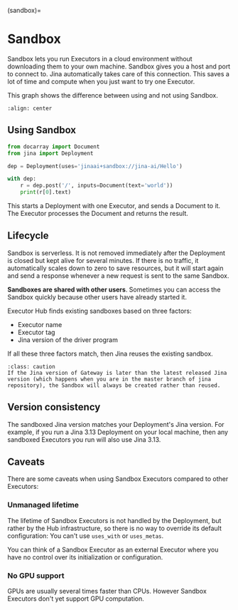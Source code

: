 (sandbox)=
# Sandbox

Sandbox lets you run Executors in a cloud environment without downloading them to your own machine. Sandbox gives you a host and port to connect to. Jina automatically takes care of this connection. This saves a lot of time and compute when you just want to try one Executor.

This graph shows the difference between using and not using Sandbox.

```{figure} ../../../.github/sandbox-advantage.png
:align: center
```

## Using Sandbox

```python
from docarray import Document
from jina import Deployment

dep = Deployment(uses='jinaai+sandbox://jina-ai/Hello')

with dep:
    r = dep.post('/', inputs=Document(text='world'))
    print(r[0].text)
```

This starts a Deployment with one Executor, and sends a Document to it. The Executor processes the Document and returns the result.

## Lifecycle

Sandbox is serverless. It is not removed immediately after the Deployment is closed but kept alive for several minutes. If there is no traffic, it automatically scales down to zero to save resources, but it will start again and send a response whenever a new request is sent to the same Sandbox.

**Sandboxes are shared with other users**. Sometimes you can access the Sandbox quickly because other users have already started it.

Executor Hub finds existing sandboxes based on three factors: 
- Executor name
- Executor tag
- Jina version of the driver program

If all these three factors match, then Jina reuses the existing sandbox.

```{admonition} Caution
:class: caution
If the Jina version of Gateway is later than the latest released Jina version (which happens when you are in the master branch of jina repository), the Sandbox will always be created rather than reused.
```

## Version consistency

The sandboxed Jina version matches your Deployment's Jina version. For example, if you run a Jina 3.13 Deployment on your local machine, then any sandboxed Executors you run will also use Jina 3.13.

## Caveats

There are some caveats when using Sandbox Executors compared to other Executors:

### Unmanaged lifetime

The lifetime of Sandbox Executors is not handled by the Deployment, but rather by the Hub infrastructure, so there is no way
to override its default configuration: You can't use `uses_with` or `uses_metas`.

You can think of a Sandbox Executor as an external Executor where you have no control over its initialization or configuration.

### No GPU support

GPUs are usually several times faster than CPUs. However Sandbox Executors don't yet support GPU computation.
